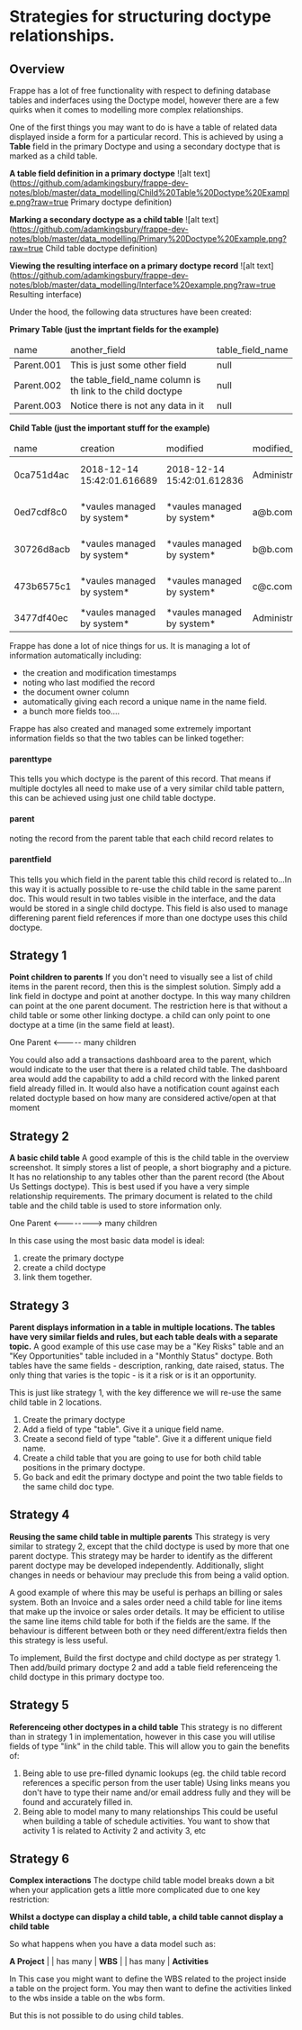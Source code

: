 # Strategies for structuring doctype relationships.
## Overview

Frappe has a lot of free functionality with respect to defining database tables and inderfaces using the Doctype model, however there are a few quirks when it comes to modelling more complex relationships.

One of the first things you may want to do is have a table of related data displayed inside a form for a particular record. This is achieved by using a **Table** field in the primary Doctype and using a secondary doctype that is marked as a child table.

**A table field definition in a primary doctype**
![alt text](https://github.com/adamkingsbury/frappe-dev-notes/blob/master/data_modelling/Child%20Table%20Doctype%20Example.png?raw=true Primary doctype definition)

**Marking a secondary doctype as a child table**
![alt text](https://github.com/adamkingsbury/frappe-dev-notes/blob/master/data_modelling/Primary%20Doctype%20Example.png?raw=true Child table doctype definition)

**Viewing the resulting interface on a primary doctype record**
![alt text](https://github.com/adamkingsbury/frappe-dev-notes/blob/master/data_modelling/Interface%20example.png?raw=true Resulting interface)

Under the hood, the following data structures have been created:

**Primary Table (just the imprtant fields for the example)**
<table>
  <thead>
    <tr>
      <td>name</td><td>another_field</td><td>table_field_name</td>
     </tr>
  </thead>
  <tbody>
    <tr>
      <td>Parent.001</td><td>This is just some other field</td><td>null</td>
    </tr>
    <tr>
      <td>Parent.002</td><td>the table_field_name column is th link to the child doctype</td><td>null</td>
    </tr>
    <tr>
      <td>Parent.003</td><td>Notice there is not any data in it</td><td>null</td>
    </tr>
   </tbody>
</table>
  
**Child Table (just the important stuff for the example)**
<table>
  <thead>
    <tr>
      <td>name</td><td>creation</td><td>modified</td><td>modified_by</td><td>parent</td><td>parentfield</td><td>parenttype</td><td>idx</td><td>some_other_data</td>
    </tr>
  </thead>
  <tbody>
    <tr>
      <td>0ca751d4ac</td><td>2018-12-14 15:42:01.616689</td><td>2018-12-14 15:42:01.612836</td><td>Administrator</td><td>Parent.001</td><td>table_field_name</td><td>Parent Doctype Name</td><td>1</td><td>some_other_data</td>
    </tr>
    <tr>
      <td>0ed7cdf8c0</td><td>*vaules managed by system*</td><td>*vaules managed by system*</td><td>a@b.com</td><td>Parent.001</td><td>table_field_name</td><td>Parent Doctype Name</td><td>2</td><td>some_other_data</td>
    </tr>
    <tr>
      <td>30726d8acb</td><td>*vaules managed by system*</td><td>*vaules managed by system*</td><td>b@b.com</td><td>Parent.001</td><td>table_field_name</td><td>Parent Doctype Name</td><td>3</td><td>some_other_data</td>
    </tr>
    <tr>
      <td>473b6575c1</td><td>*vaules managed by system*</td><td>*vaules managed by system*</td><td>c@c.com</td><td>Parent.002</td><td>table_field_name</td><td>Parent Doctype Name</td><td>1</td><td>some_other_data</td>
    </tr>
    <tr>
      <td>3477df40ec</td><td>*vaules managed by system*</td><td>*vaules managed by system*</td><td>Administrator</td><td>3ae54f2</td><td>some_other_field</td><td>Different Doctype</td><td>1</td><td>some_other_data</td>
    </tr>
  </tbody>
</table>

Frappe has done a lot of nice things for us. It is managing a lot of information automatically including: 
* the creation and modification timestamps
* noting who last modified the record
* the document owner column
* automatically giving each record a unique name in the name field.
* a bunch more fields too....

Frappe has also created and managed some extremely important information fields so that the two tables can be linked together:
#### parenttype
This tells you which doctype is the parent of this record. That means if multiple doctyles all need to make use of a very similar child table pattern, this can be achieved using just one child table doctype. 

#### parent
noting the record from the parent table that each child record relates to

#### parentfield
This tells you which field in the parent table this child record is related to...In this way it is actually possible to re-use the child table in the same parent doc. This would result in two tables visible in the interface, and the data would be stored in a single child doctype.
This field is also used to manage differening parent field references if more than one doctype uses this child doctype.

## Strategy 1
__Point children to parents__
If you don't need to visually see a list of child items in the parent record, then this is the simplest solution. Simply add a link field in doctype and point at another doctype. In this way many children can point at the one parent document. The restriction here is that without a child table or some other linking doctype. a child can only point to one doctype at a time (in the same field at least).

One Parent <----- many children

You could also add a transactions dashboard area to the parent, which would indicate to the user that there is a related child table. The dashboard area would add the capability to add a child record with the linked parent field already filled in. It would also have a notification count against each related doctyple based on how many are considered active/open at that moment

## Strategy 2
__A basic child table__
A good example of this is the child table in the overview screenshot. It simply stores a list of people, a short biography and a picture. It has no relationship to any tables other than the parent record (the About Us Settings doctype).
This is best used if you have a very simple relationship requirements. The primary document is related to the child table and the child table is used to store information only. 

One Parent <--------> many children

In this case using the most basic data model is ideal:
1. create the primary doctype
1. create a child doctype
1. link them together.

## Strategy 3
__Parent displays information in a table in multiple locations. The tables have very similar fields and rules, but each table deals with a separate topic.__
A good example of this use case may be a "Key Risks" table and an "Key Opportunities" table included in a "Monthly Status" doctype. Both tables have the same fields - description, ranking, date raised, status. The only thing that varies is the topic - is it a risk or is it an opportunity.

This is just like strategy 1, with the key difference we will re-use the same child table in 2 locations.
1. Create the primary doctype
  1. Add a field of type "table". Give it a unique field name.
  1. Create a second field of type "table". Give it a different unique field name.
1. Create a child table that you are going to use for both child table positions in the primary doctype.
1. Go back and edit the primary doctype and point the two table fields to the same child doc type.

## Strategy 4
__Reusing the same child table in multiple parents__
This strategy is very similar to strategy 2, except that the child doctype is used by more that one parent doctype.
This strategy may be harder to identify as the different parent doctype may be developed independently. Additionally, slight changes in needs or behaviour may preclude this from being a valid option.

A good example of where this may be useful is perhaps an billing or sales system. Both an Invoice and a sales order need a child table for line items that make up the invoice or sales order details. It may be efficient to utilise the same line items child table for both if the fields are the same. If the behaviour is different between both or they need different/extra fields then this strategy is less useful.

To implement, Build the first doctype and child doctype as per strategy 1. Then add/build primary doctype 2 and add a table field referenceing the child doctype in this primary doctype too.

## Strategy 5
__Referenceing other doctypes in a child table__
This strategy is no different than in strategy 1 in implementation, however in this case you will utilise fields of type "link" in the child table. This will allow you to gain the benefits of:
1. Being able to use pre-filled dynamic lookups (eg. the child table record references a specific person from the user table)
Using links means you don't have to type their name and/or email address fully and they will be found and accurately filled in.
1. Being able to model many to many relationships
This could be useful when building a table of schedule activities. You want to show that activity 1 is related to Activity 2 and activity 3, etc

## Strategy 6
__Complex interactions__
The doctype child table model breaks down a bit when your application gets a little more complicated due to one key restriction:

**Whilst a doctype can display a child table, a child table cannot display a child table**

So what happens when you have a data model such as:

**A Project**
     |
     | has many
     |
  **WBS**
     |
     | has many
     |
**Activities**

In This case you might want to define the WBS related to the project inside a table on the project form.
You may then want to define the activities linked to the wbs inside a table on the wbs form.

But this is not possible to do using child tables.

